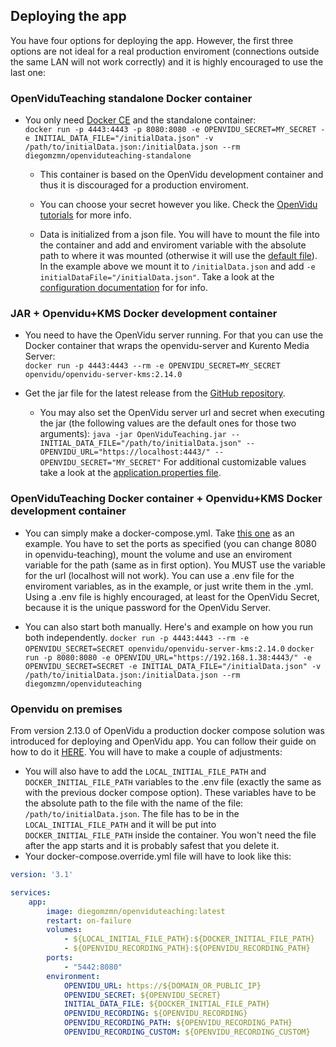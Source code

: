 ## Deploying the app ##
You have four options for deploying the app. However, the first three options are not ideal for a real production enviroment (connections outside the same LAN will not work correctly) and it is highly encouraged to use the last one:

### OpenViduTeaching standalone Docker container ###

* You only need [Docker CE](https://hub.docker.com/search?type=edition&offering=community) and the standalone container:\
`docker run -p 4443:4443 -p 8080:8080 -e OPENVIDU_SECRET=MY_SECRET -e INITIAL_DATA_FILE="/initialData.json" -v /path/to/initialData.json:/initialData.json --rm diegomzmn/openviduteaching-standalone`

	* This container is based on the OpenVidu development container and thus it is discouraged for a production enviroment.

	* You can choose your secret however you like. Check the [OpenVidu tutorials](https://openvidu.io/docs/tutorials/) for more info.

	* Data is initialized from a json file. You will have to mount the file into the container and add and enviroment variable with the absolute path to where it was mounted (otherwise it will use the [default file](https://github.com/codeurjc-students/2019-OpenViduTeaching/blob/master/backend/src/main/resources/json/initialData.json)). In the example above we mount it to `/initialData.json` and add `-e initialDataFile="/initialData.json"`. Take a look at the [configuration documentation](./configuration.md) for for info.

### JAR + Openvidu+KMS Docker development container ###

* You need to have the OpenVidu server running. For that you can use the Docker container that wraps the openvidu-server and Kurento Media Server:\
`docker run -p 4443:4443 --rm -e OPENVIDU_SECRET=MY_SECRET openvidu/openvidu-server-kms:2.14.0`

* Get the jar file for the latest release from the [GitHub repository](https://github.com/codeurjc-students/2019-OpenViduTeaching).

	* You may also set the OpenVidu server url and secret when executing the jar (the following values are the default ones for those two arguments):
	`java -jar OpenViduTeaching.jar --INITIAL_DATA_FILE="/path/to/initialData.json" --OPENVIDU_URL="https://localhost:4443/" --OPENVIDU_SECRET="MY_SECRET"`
	For additional customizable values take a look at the [application.properties file](https://github.com/codeurjc-students/2019-OpenViduTeaching/blob/master/backend/src/main/resources/application.properties).


### OpenViduTeaching Docker container + Openvidu+KMS Docker development container ###

* You can simply make a docker-compose.yml. Take [this one](https://github.com/codeurjc-students/2019-OpenViduTeaching/blob/master/docker/composed/docker-compose.yml) as an example. You have to set the ports as specified (you can change 8080 in openvidu-teaching), mount the volume and use an enviroment variable for the path (same as in first option). You MUST use the variable for the url (localhost will not work). You can use a .env file for the enviroment variables, as in the example, or just write them in the .yml. Using a .env file is highly encouraged, at least for the OpenVidu Secret, because it is the unique password for the OpenVidu Server.

* You can also start both manually. Here's and example on how you run both independently.
`docker run -p 4443:4443 --rm -e OPENVIDU_SECRET=SECRET openvidu/openvidu-server-kms:2.14.0`
`docker run -p 8080:8080 -e OPENVIDU_URL="https://192.168.1.38:4443/" -e OPENVIDU_SECRET=SECRET -e INITIAL_DATA_FILE="/initialData.json" -v /path/to/initialData.json:/initialData.json --rm diegomzmn/openviduteaching`

### Openvidu on premises ###

From version 2.13.0 of OpenVidu a production docker compose solution was introduced for deploying and OpenVidu app. You can follow their guide on how to do it [HERE](https://docs.openvidu.io/en/2.14.0/deployment/deploying-on-premises/). You will have to make a couple of adjustments:
* You will also have to add the `LOCAL_INITIAL_FILE_PATH` and `DOCKER_INITIAL_FILE_PATH` variables to the .env file (exactly the same as with the previous docker compose option). These variables have to be the absolute path to the file with the name of the file: `/path/to/initialData.json`. The file has to be in the `LOCAL_INITIAL_FILE_PATH` and it will be put into `DOCKER_INITIAL_FILE_PATH` inside the container. You won't need the file after the app starts and it is probably safest that you delete it.
* Your docker-compose.override.yml file will have to look like this:
```` yml
version: '3.1'

services:
    app:
        image: diegomzmn/openviduteaching:latest
        restart: on-failure
        volumes:
            - ${LOCAL_INITIAL_FILE_PATH}:${DOCKER_INITIAL_FILE_PATH}
            - ${OPENVIDU_RECORDING_PATH}:${OPENVIDU_RECORDING_PATH}
        ports:
            - "5442:8080"
        environment:
            OPENVIDU_URL: https://${DOMAIN_OR_PUBLIC_IP}
            OPENVIDU_SECRET: ${OPENVIDU_SECRET}
            INITIAL_DATA_FILE: ${DOCKER_INITIAL_FILE_PATH}
            OPENVIDU_RECORDING: ${OPENVIDU_RECORDING}
			OPENVIDU_RECORDING_PATH: ${OPENVIDU_RECORDING_PATH}
			OPENVIDU_RECORDING_CUSTOM: ${OPENVIDU_RECORDING_CUSTOM}
````
